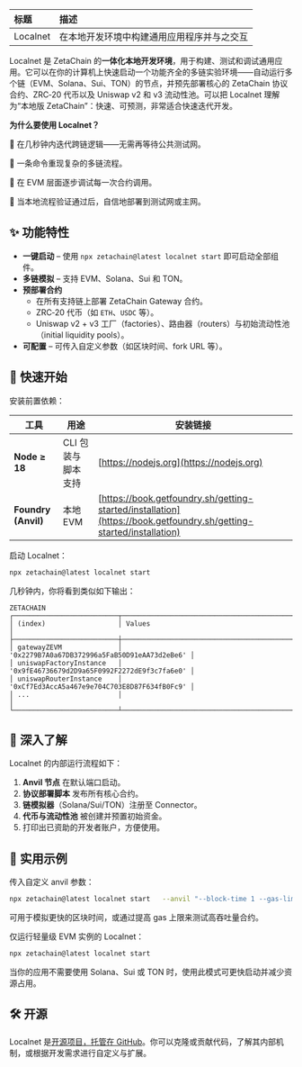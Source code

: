 | 标题     | 描述                                       |
| :------- | :----------------------------------------- |
| Localnet | 在本地开发环境中构建通用应用程序并与之交互 |

Localnet 是 ZetaChain 的**一体化本地开发环境**，用于构建、测试和调试通用应用。它可以在你的计算机上快速启动一个功能齐全的多链实验环境——自动运行多个链（EVM、Solana、Sui、TON）的节点，并预先部署核心的 ZetaChain 协议合约、ZRC‑20 代币以及 Uniswap v2 和 v3 流动性池。可以把 Localnet 理解为“本地版 ZetaChain”：快速、可预测，非常适合快速迭代开发。

**为什么要使用 Localnet？**

🔄 在几秒钟内迭代跨链逻辑——无需再等待公共测试网。

🧪 一条命令重现复杂的多链流程。

🐞 在 EVM 层面逐步调试每一次合约调用。

🚀 当本地流程验证通过后，自信地部署到测试网或主网。

## ✨ 功能特性

- **一键启动** – 使用 `npx zetachain@latest localnet start` 即可启动全部组件。
- **多链模拟** – 支持 EVM、Solana、Sui 和 TON。
- **预部署合约**
  - 在所有支持链上部署 ZetaChain Gateway 合约。
  - ZRC‑20 代币（如 `ETH`、`USDC` 等）。
  - Uniswap v2 + v3 工厂（factories）、路由器（routers）与初始流动性池（initial liquidity pools）。
- **可配置** – 可传入自定义参数（如区块时间、fork URL 等）。

## 🚀 快速开始

安装前置依赖：

| 工具                 | 用途                | 安装链接                                                                                                           |
| -------------------- | ------------------- | ------------------------------------------------------------------------------------------------------------------ |
| **Node ≥ 18**        | CLI 包装与脚本支持  | [https://nodejs.org](https://nodejs.org)                                                                           |
| **Foundry (Anvil)**  | 本地 EVM            | [https://book.getfoundry.sh/getting-started/installation](https://book.getfoundry.sh/getting-started/installation) |

启动 Localnet：

```bash
npx zetachain@latest localnet start
```

几秒钟内，你将看到类似如下输出：

```
ZETACHAIN
┌──────────────────────────┬──────────────────────────────────────────────┐
│ (index)                  │ Values                                       │
├──────────────────────────┼──────────────────────────────────────────────┤
│ gatewayZEVM              │ '0x2279B7A0a67DB372996a5FaB50D91eAA73d2eBe6' │
│ uniswapFactoryInstance   │ '0x9fE46736679d2D9a65F0992F2272dE9f3c7fa6e0' │
│ uniswapRouterInstance    │ '0xCf7Ed3AccA5a467e9e704C703E8D87F634fB0Fc9' │
│ ...                      │                                              │
└──────────────────────────┴──────────────────────────────────────────────┘
```

## 🧩 深入了解

Localnet 的内部运行流程如下：

1. **Anvil 节点** 在默认端口启动。
2. **协议部署脚本** 发布所有核心合约。
3. **链模拟器**（Solana/Sui/TON）注册至 Connector。
4. **代币与流动性池** 被创建并预置初始资金。
5. 打印出已资助的开发者账户，方便使用。

## 🧪 实用示例

传入自定义 anvil 参数：

```bash
npx zetachain@latest localnet start   --anvil "--block-time 1 --gas-limit 120000000"   --port 9000
```

可用于模拟更快的区块时间，或通过提高 gas 上限来测试高吞吐量合约。

仅运行轻量级 EVM 实例的 Localnet：

```bash
npx zetachain@latest localnet start
```

当你的应用不需要使用 Solana、Sui 或 TON 时，使用此模式可更快启动并减少资源占用。

## 🛠️ 开源

Localnet 是[开源项目，托管在 GitHub](https://github.com/zeta-chain/localnet)。你可以克隆或贡献代码，了解其内部机制，或根据开发需求进行自定义与扩展。
